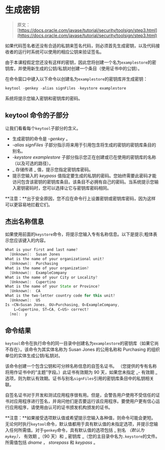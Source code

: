 # 生成密钥

> 原文： [https://docs.oracle.com/javase/tutorial/security/toolsign/step3.html](https://docs.oracle.com/javase/tutorial/security/toolsign/step3.html)

如果代码签名者还没有合适的私钥来签名代码，则必须首先生成密钥，以及代码接收者的运行时系统可以使用的相应公钥来验证签名。

由于本课程假定您还没有这样的密钥，因此您将创建一个名为`examplestore`的密钥库，并使用新生成的公钥/私钥对创建一个条目（使用证书中的公钥）。

在命令窗口中键入以下命令以创建名为`examplestore`的密钥库并生成密钥：

```java
keytool -genkey -alias signFiles -keystore examplestore

```

系统将提示您输入密钥和密钥库的密码。

## keytool 命令的子部分

让我们看看每个`keytool`子部分的含义。

*   生成密钥的命令是 _-genkey_ 。
*   _-alias signFiles_ 子部分指示将来用于引用包含将生成的密钥的密钥库条目的别名。
*   _-keystore examplestore_ 子部分指示您正在创建或已在使用的密钥库的名称（以及可选的路径）。
*   _ 存储传递 _ 值，提示您指定密钥库密码。
*   提示您输入的 _keypass_ 值指定要生成的私钥的密码。您始终需要此密码才能访问包含该密钥的密钥库条目。该条目不必拥有自己的密码。当系统提示您输入密钥密码时，您可以选择让它与密钥库密码相同。

**注意：**出于安全原因，您不应在命令行上设置密钥或密钥库密码，因为这样可以更容易地拦截它们。

## 杰出名称信息

如果使用前面的`keystore`命令，将提示您输入专有名称信息。以下是提示;粗体表示您应该键入的内容。

```java
What is your first and last name?
  [Unknown]:  Susan Jones 
What is the name of your organizational unit?
  [Unknown]:  Purchasing 
What is the name of your organization?
  [Unknown]:  ExampleCompany 
What is the name of your City or Locality?
  [Unknown]:  Cupertino 
What is the name of your State or Province?
  [Unknown]:  CA 
What is the two-letter country code for this unit?
  [Unknown]:  US 
Is <CN=Susan Jones, OU=Purchasing, O=ExampleCompany,
    L=Cupertino, ST=CA, C=US> correct?
  [no]:  y 

```

## 命令结果

`keytool`命令在执行命令的同一目录中创建名为`examplestore`的密钥库（如果它尚不存在）。该命令为其实体名称为 Susan Jones 的公用名称和 Purchasing 的组织单位的实体生成公钥/私钥对。

该命令创建一个包含公钥和可分辨名称信息的自签名证书。 （您提供的专有名称将用作证书中的“主题”字段。）此证书有效期为 90 天，如果您未指定 _- 有效期 _ 选项，则为默认有效期。证书与别名`signFiles`引用的密钥库条目中的私钥相关联。

自签名证书对于开发和测试应用程序很有用。但是，会警告用户使用不受信任的证书对应用程序进行签名，并询问他们是否要运行该应用程序。要使用户更有信心运行应用程序，请使用由认可的证书颁发机构颁发的证书。

**注意：**如果接受选项默认值或希望提示您输入各种值，则命令可能会更短。无论何时执行`keytool`命令，默认值都用于具有默认值的未指定选项，并提示您输入任何所需值。对于`genkey`命令，具有默认值的选项包括 _ 别名 _（默认为`mykey`），_ 有效期 _（90 天）和 _ 密钥库 _（您的主目录中名为`.keystore`的文件。所需值包括 _dname_ ， _storepass_ 和 _keypass_ 。